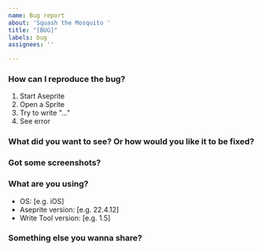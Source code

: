 ```yaml
---
name: Bug report
about: 'Squash the Mosquito '
title: "[BUG]"
labels: bug
assignees: ''

---
```


### How can I reproduce the bug?
1. Start Aseprite
2. Open a Sprite
3. Try to write "..."
4. See error

### What did you want to see? Or how would you like it to be fixed?

### Got some screenshots?

### What are you using?
 - OS: [e.g. iOS]
 - Aseprite version: [e.g. 22.4.12]
 - Write Tool version: [e.g. 1.5]

### Something else you wanna share?
